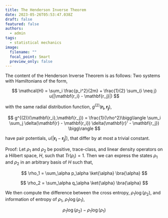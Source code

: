```yaml
---
title: The Henderson Inverse Theorem
date: 2023-05-26T05:53:47.038Z
draft: false
featured: false
authors:
  - admin
tags:
  - statistical mechanics
image:
  filename: ""
  focal_point: Smart
  preview_only: false
---
```


The content of the Henderson Inverse Theorem is as follows: Two systems with Hamiltonians of the form,

$$
  \mathcal{H} = \sum_i \frac{p_i^2}{2m} + \frac{1}{2} \sum_{i \neq j} u(|\mathbf{r_i} - \mathbf{r_j}|)
$$

with the same radial distribution function, $g^{(2)}(\mathbf{r_i},\mathbf{r_j})$,

$$
g^{(2)}(\mathbf{r_i},\mathbf{r_j}) = \frac{1}{\rho^2}\bigg\langle \sum_i \sum_j \delta(\mathbf{r} - \mathbf{r_i}) \delta(\mathbf{r}' - \mathbf{r_j}) \bigg\rangle
$$

have pair potentials, $u(|\mathbf{r_i} - \mathbf{r_j}|)$, that differ by at most a trivial constant.

Proof: Let $\rho_1$ and $\rho_2$ be positive, trace-class, and linear density operators on a Hilbert space, $H$, such that $Tr(\rho_i) = 1$. Then we can express the states $\rho_1$ and $\rho_2$ in an arbitrary basis of $H$ such that,

$$
\rho_1 = \sum_\alpha p_\alpha \ket{\alpha} \bra{\alpha}
$$

$$
\rho_2 = \sum_\alpha q_\alpha \ket{\alpha} \bra{\alpha}
$$

We then compute the difference between the cross entropy, $\rho_1 \log (\rho_2)$, and information of entropy of $\rho_1$, $\rho_1 \log (\rho_1)$,

$$
\rho_1 \log (\rho_2) - \rho_1 \log (\rho_1)
$$

